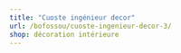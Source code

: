 ```yaml
---
title: "Cuoste ingénieur decor"
url: /bofossou/cuoste-ingenieur-decor-3/
shop: décoration intérieure
---
```

